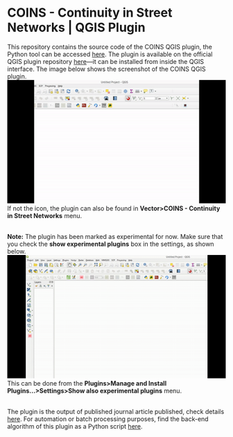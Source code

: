 # COINS - Continuity in Street Networks | QGIS Plugin

This repository contains the source code of the COINS QGIS plugin, the Python tool can be accessed [here](../PythonTool). The plugin is available on the official QGIS plugin repository [here](https://plugins.qgis.org/plugins/coins/)—it can be installed from inside the QGIS interface. The image below shows the screenshot of the COINS QGIS plugin.<br/>
![](../Images/pluginScreenshot.gif)<br/>
If not the icon, the plugin can also be found in **Vector>COINS - Continuity in Street Networks** menu.<br/><br/>


**Note:** The plugin has been marked as experimental for now. Make sure that you check the **show experimental plugins** box in the settings, as shown below.<br/>
![](../Images/installPluginScreenshot.gif)<br/>
This can be done from the **Plugins>Manage and Install Plugins...>Settings>Show also experimental plugins** menu.<br/><br/>

The plugin is the output of published journal article published, check details [here](../../../). For automation or batch processing purposes, find the back-end algorithm of this plugin as a Python script [here](../PythonTool).
